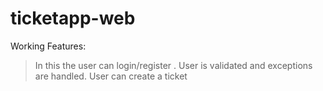 # ticketapp-web
 Working Features:
>In this the user can login/register .
>User is validated and exceptions are handled.
>User can create a ticket
